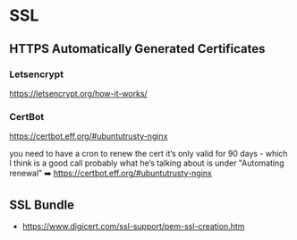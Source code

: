# SSL

## HTTPS Automatically Generated Certificates

### Letsencrypt

<https://letsencrypt.org/how-it-works/>

### CertBot

<https://certbot.eff.org/#ubuntutrusty-nginx>


you need to have a cron to renew the cert it’s only valid for 90 days - which I think is a good call probably what he’s talking about is under "Automating renewal” :arrow_right: <https://certbot.eff.org/#ubuntutrusty-nginx>

## SSL Bundle

* <https://www.digicert.com/ssl-support/pem-ssl-creation.htm>
